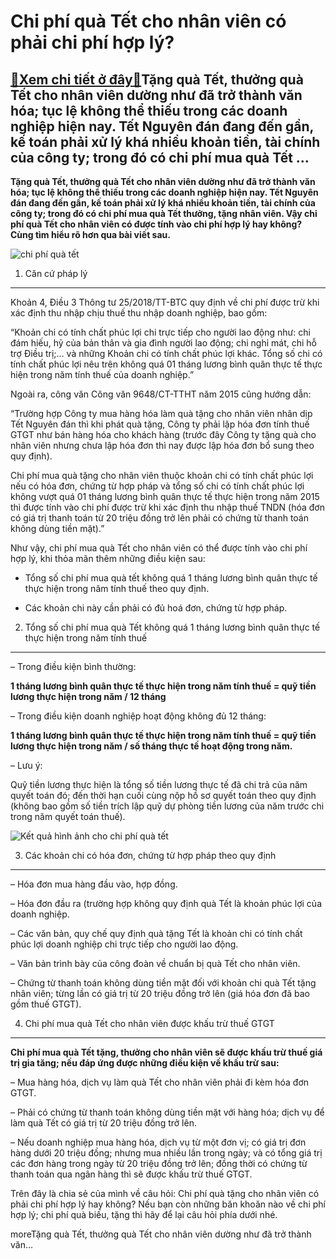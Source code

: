 Chi phí quà Tết cho nhân viên có phải chi phí hợp lý?
=====================================================

[:gift:Xem chi tiết ở đây:gift:](https://hddtvn.com/chi-phi-qua-tet-cho-nhan-vien-co-phai-chi-phi-hop-ly/)Tặng quà Tết, thưởng quà Tết cho nhân viên dường như đã trở thành văn hóa; tục lệ không thể thiếu trong các doanh nghiệp hiện nay. Tết Nguyên đán đang đến gần, kế toán phải xử lý khá nhiều khoản tiền, tài chính của công ty; trong đó có chi phí mua quà Tết …
-----------------------------------------------------------------------------------------------------------------------------------------------------------------------------------------------------------------------------------------------------------------

**Tặng quà Tết, thưởng quà Tết cho nhân viên dường như đã trở thành văn hóa; tục lệ không thể thiếu trong các doanh nghiệp hiện nay. Tết Nguyên đán đang đến gần, kế toán phải xử lý khá nhiều khoản tiền, tài chính của công ty; trong đó có chi phí mua quà Tết thưởng, tặng nhân viên. Vậy chi phí quà Tết cho nhân viên có được tính vào chi phí hợp lý hay không? Cùng tìm hiểu rõ hơn qua bài viết sau.**


![chi phí quà tết](https://hddtvn.com/wp-content/uploads/2021/01/lua-chon-gio-qua-tet-phu-hop.jpg)


1. Căn cứ pháp lý
-----------------


Khoản 4, Điều 3 Thông tư 25/2018/TT-BTC quy định về chi phí được trừ khi xác định thu nhập chịu thuế thu nhập doanh nghiệp, bao gồm:


“Khoản chi có tính chất phúc lợi chi trực tiếp cho người lao động như: chi đám hiếu, hỷ của bản thân và gia đình người lao động; chi nghỉ mát, chi hỗ trợ Điều trị;… và những Khoản chi có tính chất phúc lợi khác. Tổng số chi có tính chất phúc lợi nêu trên không quá 01 tháng lương bình quân thực tế thực hiện trong năm tính thuế của doanh nghiệp.”


Ngoài ra, công văn Công văn 9648/CT-TTHT năm 2015 cũng hướng dẫn:


“Trường hợp Công ty mua hàng hóa làm quà tặng cho nhân viên nhân dịp Tết Nguyên đán thì khi phát quà tặng, Công ty phải lập hóa đơn tính thuế GTGT như bán hàng hóa cho khách hàng (trước đây Công ty tặng quà cho nhân viên nhưng chưa lập hóa đơn thì nay được lập hóa đơn bổ sung theo quy định).


Chi phí mua quà tặng cho nhân viên thuộc khoản chi có tính chất phúc lợi nếu có hóa đơn, chứng từ hợp pháp và tổng số chi có tính chất phúc lợi không vượt quá 01 tháng lương bình quân thực tế thực hiện trong năm 2015 thì được tính vào chi phí được trừ khi xác định thu nhập thuế TNDN (hóa đơn có giá trị thanh toán từ 20 triệu đồng trở lên phải có chứng từ thanh toán không dùng tiền mặt).”


Như vậy, chi phí mua quà Tết cho nhân viên có thể được tính vào chi phí hợp lý, khi thỏa mãn thêm những điều kiện sau:




* Tổng số chi phí mua quà tết không quá 1 tháng lương bình quân thực tế thực hiện trong năm tính thuế theo quy định.

* Các khoản chi này cần phải có đủ hoá đơn, chứng từ hợp pháp.



2. Tổng số chi phí mua quà Tết không quá 1 tháng lương bình quân thực tế thực hiện trong năm tính thuế
------------------------------------------------------------------------------------------------------


– Trong điều kiện bình thường:


**1 tháng lương bình quân thực tế thực hiện trong năm tính thuế = quỹ tiền lương thực hiện trong năm / 12 tháng**


– Trong điều kiện doanh nghiệp hoạt động không đủ 12 tháng:


**1 tháng lương bình quân thực tế thực hiện trong năm tính thuế = quỹ tiền lương thực hiện trong năm / số tháng thực tế hoạt động trong năm.**


– Lưu ý:


Quỹ tiền lương thực hiện là tổng số tiền lương thực tế đã chi trả của năm quyết toán đó; đến thời hạn cuối cùng nộp hồ sơ quyết toán theo quy định (không bao gồm số tiền trích lập quỹ dự phòng tiền lương của năm trước chi trong năm quyết toán thuế).


![Kết quả hình ảnh cho chi phí quà tết](https://hddtvn.com/wp-content/uploads/2021/01/qua-tet.jpg)


3. Các khoản chi có hóa đơn, chứng từ hợp pháp theo quy định
------------------------------------------------------------


– Hóa đơn mua hàng đầu vào, hợp đồng.


– Hóa đơn đầu ra (trường hợp không quy định quà Tết là khoản phúc lợi của doanh nghiệp.


– Các văn bản, quy chế quy định quà tặng Tết là khoản chi có tính chất phúc lợi doanh nghiệp chi trực tiếp cho người lao động.


– Văn bản trình bày của công đoàn về chuẩn bị quà Tết cho nhân viên.


– Chứng từ thanh toán không dùng tiền mặt đối với khoản chi quà Tết tặng nhân viên; từng lần có giá trị từ 20 triệu đồng trở lên (giá hóa đơn đã bao gồm thuế GTGT).


4. Chi phí mua quà Tết cho nhân viên được khấu trừ thuế GTGT
------------------------------------------------------------


**Chi phí mua quà Tết tặng, thưởng cho nhân viên sẽ được khấu trừ thuế giá trị gia tăng; nếu đáp ứng được những điều kiện về khấu trừ sau:**


– Mua hàng hóa, dịch vụ làm quà Tết cho nhân viên phải đi kèm hóa đơn GTGT.


– Phải có chứng từ thanh toán không dùng tiền mặt với hàng hóa; dịch vụ để làm quà Tết có giá trị từ 20 triệu đồng trở lên.


– Nếu doanh nghiệp mua hàng hóa, dịch vụ từ một đơn vị; có giá trị đơn hàng dưới 20 triệu đồng; nhưng mua nhiều lần trong ngày; và có tổng giá trị các đơn hàng trong ngày từ 20 triệu đồng trở lên; đồng thời có chứng từ thanh toán qua ngân hàng thì sẽ được khấu trừ thuế GTGT.


Trên đây là chia sẻ của mình về câu hỏi: Chi phí quà tặng cho nhân viên có phải chi phí hợp lý hay không? Nếu bạn còn những băn khoăn nào về chi phí hợp lý; chi phí quà biếu, tặng thì hãy để lại câu hỏi phía dưới nhé.



moreTặng quà Tết, thưởng quà Tết cho nhân viên dường như đã trở thành văn…

